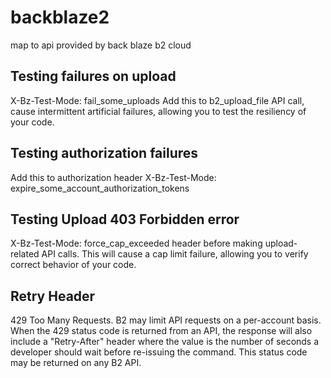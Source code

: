 # backblaze2

map to api provided by back blaze b2 cloud

## Testing failures on upload

X-Bz-Test-Mode: fail_some_uploads
    Add this to b2_upload_file API call, cause intermittent artificial failures, allowing you to test the resiliency of 
    your code.

## Testing authorization failures
Add this to authorization header
X-Bz-Test-Mode: expire_some_account_authorization_tokens

## Testing Upload 403 Forbidden error
X-Bz-Test-Mode: force_cap_exceeded 
    header before making upload-related API calls. This will cause a cap limit failure, allowing you to verify 
    correct behavior of your code.
    
    
## Retry Header
429 Too Many Requests. B2 may limit API requests on a per-account basis. When the 429 status code is returned 
    from an API, the response will also include a "Retry-After" header where the value is the number of seconds a 
    developer should wait before re-issuing the command. This status code may be returned on any B2 API.    
